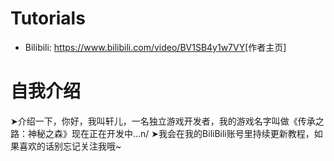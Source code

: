 # Tutorials
- Bilibili: [<https://www.bilibili.com/video/BV1SB4y1w7VY>](https://space.bilibili.com/497323462/)[作者主页]
# 自我介绍
 ➤介绍一下，你好，我叫轩儿，一名独立游戏开发者，我的游戏名字叫做《传承之路：神秘之森》现在正在开发中...n/
 ➤我会在我的BiliBili账号里持续更新教程，如果喜欢的话别忘记关注我哦~

